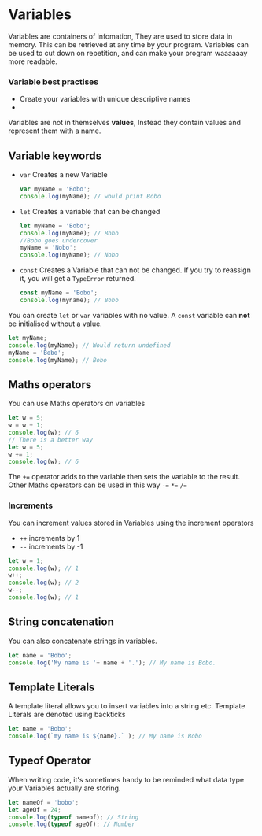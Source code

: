# Variables
Variables are containers of infomation, They are used to store data in memory. This can be retrieved at any time by your program.
Variables can be used to cut down on repetition, and can make your program waaaaaay more readable.

### Variable best practises
- Create your variables with unique descriptive names
- 

Variables are not in themselves **values**, Instead they contain values and represent them with a name.

## Variable keywords
- `var` Creates a new Variable
  ```javascript
  var myName = 'Bobo';
  console.log(myName); // would print Bobo
  ```
- `let` Creates a variable that can be changed
  ```javascript
  let myName = 'Bobo';
  console.log(myName); // Bobo
  //Bobo goes undercover
  myName = 'Nobo';
  console.log(myName); // Nobo
  ```
- `const` Creates a Variable that can not be changed. If you try to reassign it, you will get a `TypeError` returned.

    ```javascript
    const myName = 'Bobo';
    console.log(myname); // Bobo
    ```


You can create `let` or `var` variables with no value. A `const` variable can **not** be initialised without a value.
```javascript
let myName;
console.log(myName); // Would return undefined
myName = 'Bobo'; 
console.log(myName); // Bobo
```

## Maths operators
You can use Maths operators on variables
```javascript
let w = 5;
w = w + 1;
console.log(w); // 6
// There is a better way
let w = 5;
w += 1;
console.log(w); // 6 
```
The `+=` operator adds to the variable then sets the variable to the result.
Other Maths operators can be used in this way `-=` `*=` `/=`

### Increments 

You can increment values stored in Variables using the increment operators
  - `++` increments by 1
  -  `--` increments by -1
  ```javascript
  let w = 1;
  console.log(w); // 1
  w++;
  console.log(w); // 2
  w--;
  console.log(w); // 1
  ```
  ## String concatenation

  You can also concatenate strings in variables.
  ```javascript
  let name = 'Bobo';
  console.log('My name is '+ name + '.'); // My name is Bobo.
  ```

  ## Template Literals
  A template literal allows you to insert variables into a string etc.
  Template Literals are denoted using backticks

  ```javascript
  let name = 'Bobo';
  console.log(`my name is ${name}.` ); // My name is Bobo
  ```

## Typeof Operator
When writing code, it's sometimes handy to be reminded what data type your Variables actually are storing.
```javascript
let nameOf = 'bobo';
let ageOf = 24;
console.log(typeof nameof); // String
console.log(typeof ageOf); // Number
```






